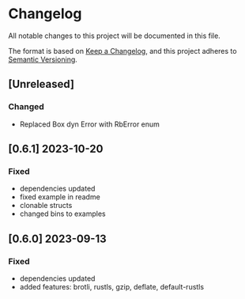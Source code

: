# Changelog

All notable changes to this project will be documented in this file.

The format is based on [Keep a Changelog](https://keepachangelog.com/en/1.0.0/),
and this project adheres to [Semantic Versioning](https://semver.org/spec/v2.0.0.html).

## [Unreleased]

### Changed

* Replaced Box dyn Error with RbError enum

## [0.6.1] 2023-10-20

### Fixed

* dependencies updated
* fixed example in readme
* clonable structs
* changed bins to examples

## [0.6.0] 2023-09-13

### Fixed

* dependencies updated
* added features: brotli, rustls, gzip, deflate, default-rustls

